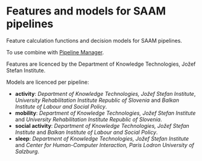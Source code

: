# Features and models for SAAM pipelines
Feature calculation functions and decision models for SAAM pipelines.

To use combine with [Pipeline Manager](https://github.com/aosojnik/pipeline-manager).

Features are licenced by the Department of Knowledge Technologies, Jožef Stefan Institute.

Models are licenced per pipeline:
- **activity**: *Department of Knowledge Technologies, Jožef Stefan Institute*, *University Rehabilitation Institute Republic of Slovenia* and *Balkan Institute of Labour and Social Policy*.
- **mobility**: *Department of Knowledge Technologies, Jožef Stefan Institute* and *University Rehabilitation Institute Republic of Slovenia*.
- **social activity**: *Department of Knowledge Technologies, Jožef Stefan Institute* and *Balkan Institute of Labour and Social Policy*.
- **sleep**: *Department of Knowledge Technologies, Jožef Stefan Institute* and *Center for Human-Computer Interaction, Paris Lodron University of Salzburg*.